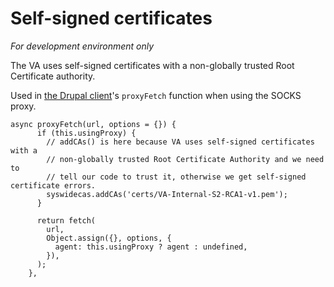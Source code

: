 # Self-signed certificates

_For development environment only_

The VA uses self-signed certificates with a non-globally trusted Root Certificate
authority. 


Used in [the Drupal client](https://github.com/department-of-veterans-affairs/vets-website/blob/master/src/site/stages/build/drupal/api.js)'s `proxyFetch` function when using the SOCKS proxy.
```
async proxyFetch(url, options = {}) {
      if (this.usingProxy) {
        // addCAs() is here because VA uses self-signed certificates with a
        // non-globally trusted Root Certificate Authority and we need to
        // tell our code to trust it, otherwise we get self-signed certificate errors.
        syswidecas.addCAs('certs/VA-Internal-S2-RCA1-v1.pem');
      }

      return fetch(
        url,
        Object.assign({}, options, {
          agent: this.usingProxy ? agent : undefined,
        }),
      );
    },
```
